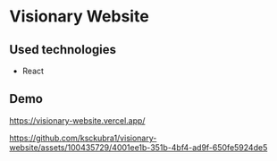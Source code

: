 # Visionary Website

## Used technologies

- React

## Demo

https://visionary-website.vercel.app/





https://github.com/ksckubra1/visionary-website/assets/100435729/4001ee1b-351b-4bf4-ad9f-650fe5924de5

